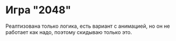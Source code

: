 # Игра "2048"

Реалтизована только логика, есть вариант с анимацией, но он не работает как надо, поэтому скидываю только это.

